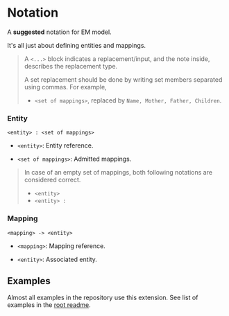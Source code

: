 # Notation

A **suggested** notation for EM model.

It's all just about defining entities and mappings.

> A `<...>` block indicates a replacement/input, and the note inside, describes the replacement type.
>
> A set replacement should be done by writing set members separated using commas. For example,
>
> - `<set of mappings>`, replaced by `Name, Mother, Father, Children`.

### Entity

`<entity> : <set of mappings>`

- `<entity>`: Entity reference.

- `<set of mappings>`: Admitted mappings.

> In case of an empty set of mappings, both following notations are considered correct.
>
> - `<entity>`
> - `<entity> :`

### Mapping

`<mapping> -> <entity>`

- `<mapping>`: Mapping reference.

- `<entity>`: Associated entity.

## Examples

Almost all examples in the repository use this extension. See list of examples in the [root readme](../README.md).



